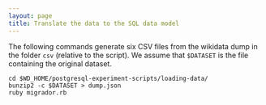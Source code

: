 ```yaml
---
layout: page
title: Translate the data to the SQL data model
---
```


The following commands generate six CSV files from the wikidata dump
in the folder `csv` (relative to the script). We assume that
`$DATASET` is the file containing the original dataset.

```
cd $WD_HOME/postgresql-experiment-scripts/loading-data/
bunzip2 -c $DATASET > dump.json
ruby migrador.rb
```
